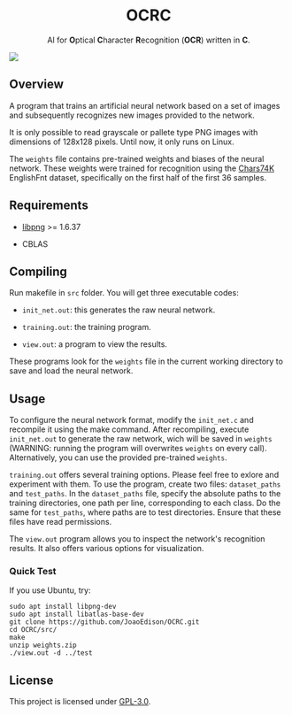 <div align="center">

<h1>OCRC</h1>

AI for <b>O</b>ptical <b>C</b>haracter <b>R</b>ecognition (<b>OCR</b>) written in <b>C</b>.

</div>

<img align="center" src="https://github.com/JoaoEdison/ocrc/architecture.jpg">

## Overview

A program that trains an artificial neural network based on a set of images and subsequently recognizes new images provided to the network.

It is only possible to read grayscale or pallete type PNG images with dimensions of 128x128 pixels. Until now, it only runs on Linux.

The `weights` file contains pre-trained weights and biases of the neural network. These weights were trained for recognition using the [Chars74K](http://www.ee.surrey.ac.uk/CVSSP/demos/chars74k/) EnglishFnt dataset, specifically on the first half of the first 36 samples.

## Requirements

* [libpng](http://www.libpng.org) >= 1.6.37

* CBLAS

## Compiling

Run makefile in `src` folder. You will get three executable codes:

* `init_net.out`: this generates the raw neural network.

* `training.out`: the training program.

* `view.out`: a program to view the results.

These programs look for the `weights` file in the current working directory to save and load the neural network.

## Usage

To configure the neural network format, modify the `init_net.c` and recompile it using the make command. After recompiling, execute `init_net.out` to generate the raw network, wich will be saved in `weights` (WARNING: running the program will overwrites `weights` on every call). Alternatively, you can use the provided pre-trained `weights`.

`training.out` offers several training options. Please feel free to exlore and experiment with them. To use the program, create two files: `dataset_paths` and `test_paths`. In the `dataset_paths` file, specify the absolute paths to the training directories, one path per line, corresponding to each class. Do the same for `test_paths`, where paths are to test directories. Ensure that these files have read permissions.

The `view.out` program allows you to inspect the network's recognition results. It also offers various options for visualization.

### Quick Test

If you use Ubuntu, try:

```console
sudo apt install libpng-dev
sudo apt install libatlas-base-dev
git clone https://github.com/JoaoEdison/OCRC.git
cd OCRC/src/
make
unzip weights.zip
./view.out -d ../test
```

## License

This project is licensed under [GPL-3.0](https://raw.githubusercontent.com/Illumina/licenses/master/gpl-3.0.txt). 
